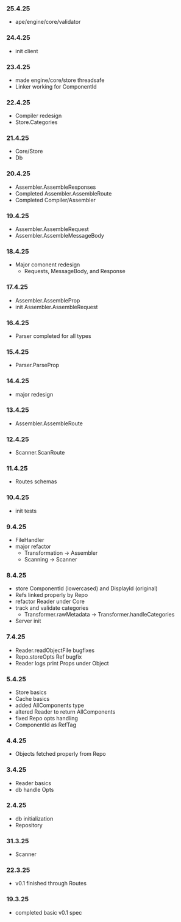### 25.4.25

- ape/engine/core/validator

### 24.4.25

- init client

### 23.4.25

- made engine/core/store threadsafe
- Linker working for ComponentId

### 22.4.25

- Compiler redesign
- Store.Categories

### 21.4.25

- Core/Store
- Db

### 20.4.25

- Assembler.AssembleResponses
- Completed Assembler.AssembleRoute
- Completed Compiler/Assembler

### 19.4.25

- Assembler.AssembleRequest
- Assembler.AssembleMessageBody

### 18.4.25

- Major comonent redesign
  - Requests, MessageBody, and Response

### 17.4.25

- Assembler.AssembleProp
- init Assembler.AssembleRequest

### 16.4.25

- Parser completed for all types

### 15.4.25

- Parser.ParseProp

### 14.4.25

- major redesign

### 13.4.25

- Assembler.AssembleRoute

### 12.4.25

- Scanner.ScanRoute

### 11.4.25

- Routes schemas

### 10.4.25

- init tests

### 9.4.25

- FileHandler
- major refactor
  - Transformation -> Assembler
  - Scanning -> Scanner

### 8.4.25

- store ComponentId (lowercased) and DisplayId (original)
- Refs linked properly by Repo
- refactor Reader under Core
- track and validate categories
  - Transformer.rawMetadata -> Transformer.handleCategories
- Server init

### 7.4.25

- Reader.readObjectFile bugfixes
- Repo.storeOpts Ref bugfix
- Reader logs print Props under Object

### 5.4.25

- Store basics
- Cache basics
- added AllComponents type
- altered Reader to return AllComponents
- fixed Repo opts handling
- ComponentId as RefTag

### 4.4.25

- Objects fetched properly from Repo

### 3.4.25

- Reader basics
- db handle Opts

### 2.4.25

- db initialization
- Repository

### 31.3.25

- Scanner

### 22.3.25

- v0.1 finished through Routes

### 19.3.25

- completed basic v0.1 spec
